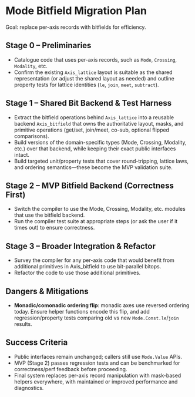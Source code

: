 # Mode Bitfield Migration Plan

Goal: replace per-axis records with bitfields for efficiency.

## Stage 0 – Preliminaries
- Catalogue code that uses per-axis records, such as `Mode`, `Crossing`, `Modality`, etc.
- Confirm the existing `Axis_lattice` layout is suitable as the shared representation (or adjust the shared layout as needed) and outline property tests for lattice identities (`le`, `join`, `meet`, `subtract`).

## Stage 1 – Shared Bit Backend & Test Harness
- Extract the bitfield operations behind `Axis_lattice` into a reusable backend `Axis_bitfield` that owns the authoritative layout, masks, and primitive operations (get/set, join/meet, co-sub, optional flipped comparisons).
- Build versions of the domain-specific types (Mode, Crossing, Modality, etc.) over that backend, while keeping their exact public interfaces intact.
- Build targeted unit/property tests that cover round-tripping, lattice laws, and ordering semantics—these become the MVP validation suite.

## Stage 2 – MVP Bitfield Backend (Correctness First)
- Switch the compiler to use the Mode, Crossing, Modality, etc. modules that use the bitfield backend.
- Run the compiler test suite at appropriate steps (or ask the user if it times out) to ensure correctness.

## Stage 3 – Broader Integration & Refactor
- Survey the compiler for any per-axis code that would benefit from additional primitives in Axis_bitfield to use bit-parallel bitops.
- Refactor the code to use those additional primitives.

## Dangers & Mitigations
- **Monadic/comonadic ordering flip**: monadic axes use reversed ordering today. Ensure helper functions encode this flip, and add regression/property tests comparing old vs new `Mode.Const.le`/`join` results.

## Success Criteria
- Public interfaces remain unchanged; callers still use `Mode.Value` APIs.
- MVP (Stage 2) passes regression tests and can be benchmarked for correctness/perf feedback before proceeding.
- Final system replaces per-axis record manipulation with mask-based helpers everywhere, with maintained or improved performance and diagnostics.
